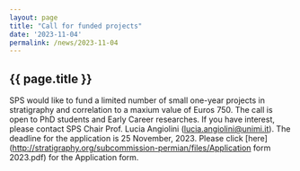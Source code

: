 ```yaml
---
layout: page
title: "Call for funded projects"
date: '2023-11-04'
permalink: /news/2023-11-04
---
```


## {{ page.title }}

SPS would like to fund a limited number of small one-year projects in stratigraphy and correlation to a maxium value of Euros 750. The call is open to PhD students and Early Career researches. If you have interest, please contact SPS Chair Prof. Lucia Angiolini (lucia.angiolini@unimi.it). The deadline for the application is 25 November, 2023.
Please click [here](http://stratigraphy.org/subcommission-permian/files/Application form 2023.pdf) for the Application form.

